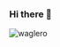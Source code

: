 ### Hi there 👋

<div>
  <img align="center" src="https://github-readme-stats.vercel.app/api?username=waglero&show_icons=true&theme=dark&count_private=true" alt="waglero" />
<div/>

<!--
**waglero/waglero** is a ✨ _special_ ✨ repository because its `README.md` (this file) appears on your GitHub profile.

Here are some ideas to get you started:

- 🔭 I’m currently working on ...
- 🌱 I’m currently learning ...
- 👯 I’m looking to collaborate on ...
- 🤔 I’m looking for help with ...
- 💬 Ask me about ...
- 📫 How to reach me: ...
- 😄 Pronouns: ...
- ⚡ Fun fact: ...
-->
